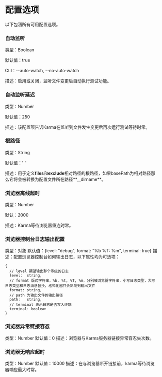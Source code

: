 # 配置选项

以下包涵所有可用配置选项。

### 自动监听

类型：Boolean

默认值：true

CLI：--auto-watch, --no-auto-watch

描述：启用或关闭，监听文件变更后自动执行测试功能。

### 自动监听延迟

类型：Number

默认值：250

描述：该配置项告诉Karma在监听到文件发生变更后再次运行测试等待时常。

### 根路径

类型：String

默认值：' '

描述：用于定义**files**和**exclude**相对路径的根路径，如果basePath为相对路径那么它将会被转换为配置文件所在路径**\_\_dirname**。

### 浏览器离线超时

类型：Number

默认：2000

描述：Karma等待浏览器重连时常。

### 浏览器控制台日志输出配置

类型：对象
默认值：{level: "debug", format: "%b %T: %m", terminal: true}
描述：配置浏览器控制台如何输出日志，以下属性均为可选项：
```
{
  // level 期望输出那个等级的日志
  level:  string,
  // format 版式字符串，%b, %t, %T, %m，分别被浏览器字符串，小写日志类型，大写日志类型和日志消息替换，格式化器只会影响到输出文件
  format: string, 
  // path 为输出文件的输出路径
  path:   string,
  // terminal 表示日志是否写入终端
  terminal: boolean
}
```

### 浏览器异常链接容忍

类型：Number
默认值：0
描述：浏览器与Karma服务器链接异常容忍失次数。

### 浏览器无响应超时

类型：Number
默认值：10000
描述：在与浏览器断开链接前，karma等待浏览器响应最大时常。


